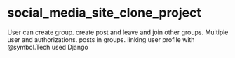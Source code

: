# social_media_site_clone_project
User can create group. create post and leave and join other groups. Multiple user and authorizations. posts in groups. linking user profile with @symbol.Tech used Django
